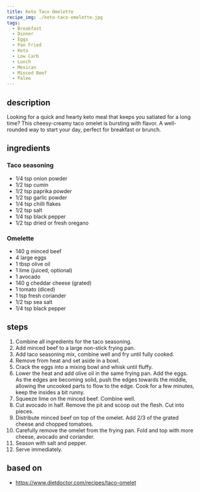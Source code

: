 ```yaml
---
title: Keto Taco Omelette
recipe_img: ./keto-taco-omelette.jpg
tags:
  - Breakfast
  - Dinner
  - Eggs
  - Pan Fried
  - Keto
  - Low Carb
  - Lunch
  - Mexican
  - Minced Beef
  - Paleo
---
```


## description

Looking for a quick and hearty keto meal that keeps you satiated for a long time? This cheesy-creamy taco omelet is bursting with flavor. A well-rounded way to start your day, perfect for breakfast or brunch.

## ingredients

### Taco seasoning

- 1/4 tsp onion powder
- 1/2 tsp cumin
- 1/2 tsp paprika powder
- 1/2 tsp garlic powder
- 1/4 tsp chilli flakes
- 1/2 tsp salt
- 1/4 tsp black pepper
- 1/2 tsp dried or fresh oregano

### Omelette

- 140 g minced beef
- 4 large eggs
- 1 tbsp olive oil
- 1 lime (juiced, optional)
- 1 avocado
- 140 g cheddar cheese (grated)
- 1 tomato (diced)
- 1 tsp fresh coriander
- 1/2 tsp sea salt
- 1/4 tsp black pepper

## steps

1. Combine all ingredients for the taco seasoning.
2. Add minced beef to a large non-stick frying pan.
3. Add taco seasoning mix, combine well and fry until fully cooked.
4. Remove from heat and set aside in a bowl.
5. Crack the eggs into a mixing bowl and whisk until fluffy.
6. Lower the heat and add olive oil in the same frying pan. Add the eggs. As the edges are becoming solid, push the edges towards the middle, allowing the uncooked parts to flow to the edge. Cook for a few minutes, keep the insides a bit runny.
7. Squeeze lime on the minced beef. Combine well.
8. Cut avocado in half. Remove the pit and scoop out the flesh. Cut into pieces.
9. Distribute minced beef on top of the omelet. Add 2/3 of the grated cheese and chopped tomatoes.
10. Carefully remove the omelet from the frying pan. Fold and top with more cheese, avocado and coriander.
11. Season with salt and pepper.
12. Serve immediately.

## based on

- https://www.dietdoctor.com/recipes/taco-omelet
